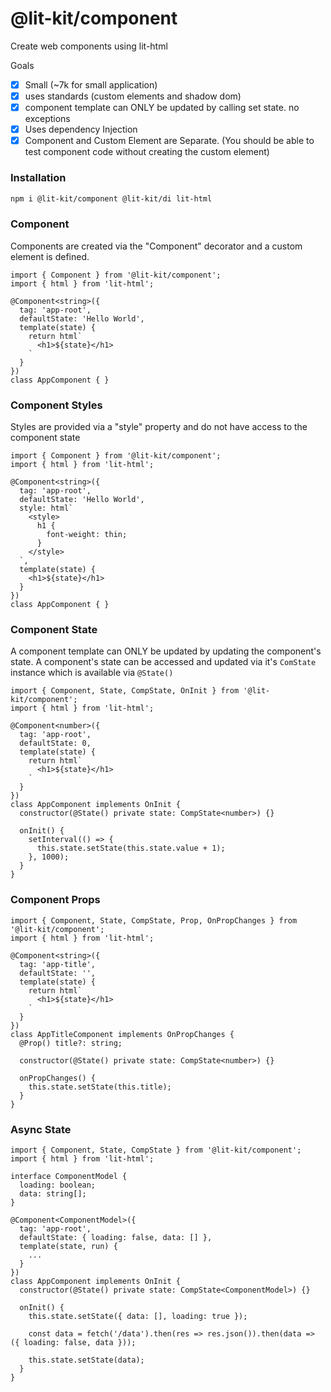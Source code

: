 # @lit-kit/component

Create web components using lit-html

Goals

- [x] Small (~7k for small application)
- [x] uses standards (custom elements and shadow dom)
- [x] component template can ONLY be updated by calling set state. no exceptions
- [x] Uses dependency Injection
- [x] Component and Custom Element are Separate. (You should be able to test component code without creating the custom element)

### Installation

```BASH
npm i @lit-kit/component @lit-kit/di lit-html
```

### Component

Components are created via the "Component" decorator and a custom element is defined.

```TS
import { Component } from '@lit-kit/component';
import { html } from 'lit-html';

@Component<string>({
  tag: 'app-root',
  defaultState: 'Hello World',
  template(state) {
    return html`
      <h1>${state}</h1>
    `
  }
})
class AppComponent { }
```

### Component Styles

Styles are provided via a "style" property and do not have access to the component state

```TS
import { Component } from '@lit-kit/component';
import { html } from 'lit-html';

@Component<string>({
  tag: 'app-root',
  defaultState: 'Hello World',
  style: html`
    <style>
      h1 {
        font-weight: thin;
      }
    </style>
  `,
  template(state) {
    <h1>${state}</h1>
  }
})
class AppComponent { }
```

### Component State

A component template can ONLY be updated by updating the component's state.
A component's state can be accessed and updated via it's `ComState` instance which is available via `@State()` 

```TS
import { Component, State, CompState, OnInit } from '@lit-kit/component';
import { html } from 'lit-html';

@Component<number>({
  tag: 'app-root',
  defaultState: 0,
  template(state) {
    return html`
      <h1>${state}</h1>
    `
  }
})
class AppComponent implements OnInit {
  constructor(@State() private state: CompState<number>) {}

  onInit() {
    setInterval(() => {
      this.state.setState(this.state.value + 1);
    }, 1000);
  }
}
```

### Component Props

```TS
import { Component, State, CompState, Prop, OnPropChanges } from '@lit-kit/component';
import { html } from 'lit-html';

@Component<string>({
  tag: 'app-title',
  defaultState: '',
  template(state) {
    return html`
      <h1>${state}</h1>
    `
  }
})
class AppTitleComponent implements OnPropChanges {
  @Prop() title?: string;

  constructor(@State() private state: CompState<number>) {}

  onPropChanges() {
    this.state.setState(this.title);
  }
}
```

### Async State

```TS
import { Component, State, CompState } from '@lit-kit/component';
import { html } from 'lit-html';

interface ComponentModel {
  loading: boolean;
  data: string[];
}

@Component<ComponentModel>({
  tag: 'app-root',
  defaultState: { loading: false, data: [] },
  template(state, run) {
    ...
  }
})
class AppComponent implements OnInit {
  constructor(@State() private state: CompState<ComponentModel>) {}

  onInit() {
    this.state.setState({ data: [], loading: true });

    const data = fetch('/data').then(res => res.json()).then(data => ({ loading: false, data }));

    this.state.setState(data);
  }
}
```


